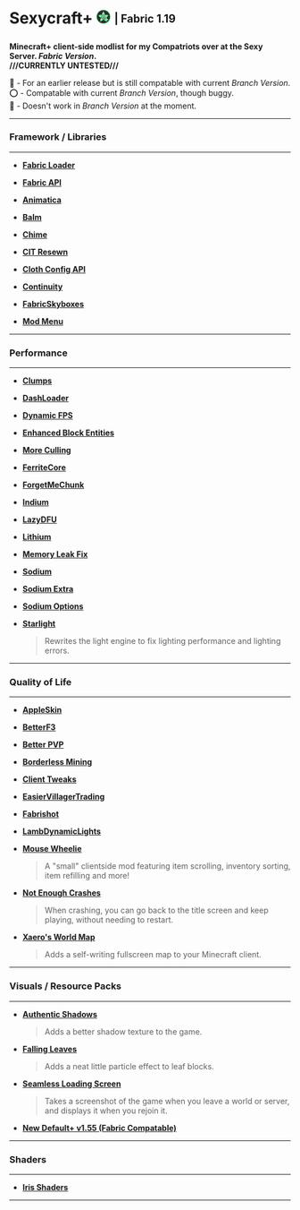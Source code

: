 # Sexycraft+ <img src="assets/logo.png" alt="logo" style="width:25px;height:25px;"> <sub><sup>| Fabric 1.19</sub></sup>

**Minecraft+ client-side modlist for my Compatriots over at the Sexy Server. _Fabric Version_.**  
**///CURRENTLY UNTESTED///**

🔵 - For an earlier release but is still compatable with current _Branch Version_.  
⭕ - Compatable with current _Branch Version_, though buggy.  
🔴 - Doesn't work in _Branch Version_ at the moment.

---
### Framework / Libraries
---

* [**Fabric Loader**](https://fabricmc.net/use/installer/)  
  >

* [**Fabric API**](https://modrinth.com/mod/fabric-api/versions)  
  >

* [**Animatica**](https://modrinth.com/mod/animatica/versions)  
  >

* [**Balm**](https://modrinth.com/mod/balm/versions)  
  >

* [**Chime**](https://modrinth.com/mod/chime/versions)  
  >

* [**CIT Resewn**](https://modrinth.com/mod/cit-resewn/versions)  
  >

* [**Cloth Config API**](https://modrinth.com/mod/cloth-config/versions)  
  >

* [**Continuity**](https://modrinth.com/mod/continuity/versions)  
  >

* [**FabricSkyboxes**](https://modrinth.com/mod/fabricskyboxes/versions)  
  >

* [**Mod Menu**](https://modrinth.com/mod/modmenu/versions)  
  >


---
### Performance
---

* [**Clumps**](https://www.curseforge.com/minecraft/mc-mods/clumps/files)  
  >
  
* [**DashLoader**](https://modrinth.com/mod/dashloader/versions)  
  >
  
* [**Dynamic FPS**](https://modrinth.com/mod/dynamic-fps/versions)  
  >
  
* [**Enhanced Block Entities**](https://modrinth.com/mod/ebe/versions)  
  >
  
* [**More Culling**](https://modrinth.com/mod/moreculling/versions)  
  >
  
* [**FerriteCore**](https://modrinth.com/mod/ferrite-core/versions)  
  >
  
* [**ForgetMeChunk**](https://modrinth.com/mod/forgetmechunk/versions)  
  >
  
* [**Indium**](https://modrinth.com/mod/indium/versions)  
  >
  
* [**LazyDFU**](https://modrinth.com/mod/lazydfu/versions)  
  >
  
* [**Lithium**](https://modrinth.com/mod/Lithium/versions)  
  >
  
* [**Memory Leak Fix**](https://modrinth.com/mod/memoryleakfix/versions)  
  >
  
* [**Sodium**](https://modrinth.com/mod/sodium/versions)  
  >
  
* [**Sodium Extra**](https://modrinth.com/mod/sodium-extra/versions)  
  >
  
* [**Sodium Options**](https://modrinth.com/mod/reeses-sodium-options/versions)  
  >
  
* [**Starlight**](https://modrinth.com/mod/starlight/versions)  
  >Rewrites the light engine to fix lighting performance and lighting errors.
  
  
---
### Quality of Life
---

* [**AppleSkin**](https://modrinth.com/mod/appleskin/versions)  
  >
  
* [**BetterF3**](https://modrinth.com/mod/BetterF3/versions)  
  >
  
* [**Better PVP**](https://chocolateminecraft.com/fairplaydownload.php)  
  >
  
* [**Borderless Mining**](https://modrinth.com/mod/borderless-mining/versions)  
  >
  
* [**Client Tweaks**](https://modrinth.com/mod/client-tweaks/versions)  
  >
  
* [**EasierVillagerTrading**](https://modrinth.com/mod/easiervillagertrading/versions)  
  >
  
* [**Fabrishot**](https://modrinth.com/mod/fabrishot/versions)  
  >
  
* [**LambDynamicLights**](https://modrinth.com/mod/lambdynamiclights/versions)  
  >
  
* [**Mouse Wheelie**](https://modrinth.com/mod/mouse-wheelie/versions)  
  >A "small" clientside mod featuring item scrolling, inventory sorting, item refilling and more!
  
* [**Not Enough Crashes**](https://modrinth.com/mod/notenoughcrashes/versions)  
  >When crashing, you can go back to the title screen and keep playing, without needing to restart.
  
 
* [**Xaero's World Map**](https://www.curseforge.com/minecraft/mc-mods/xaeros-world-map/files)  
  >Adds a self-writing fullscreen map to your Minecraft client.


---
### Visuals / Resource Packs
---

* [**Authentic Shadows**](https://www.curseforge.com/minecraft/texture-packs/authentic-shadows/files)  
  >Adds a better shadow texture to the game.

* [**Falling Leaves**](https://modrinth.com/mod/fallingleaves/versions)  
  >Adds a neat little particle effect to leaf blocks.

* [**Seamless Loading Screen**](https://modrinth.com/mod/seamless-loading-screen/versions)  
  >Takes a screenshot of the game when you leave a world or server, and displays it when you rejoin it.

* [**New Default+ v1.55 (Fabric Compatable)**](https://drive.google.com/file/d/1JXDs3ZhKhDeYGfZ9u5WfOa7lD_JngrCB/view?usp=sharing)  
  >


---
### Shaders
---

* [**Iris Shaders**](https://modrinth.com/mod/iris/versions)  
  >


---
